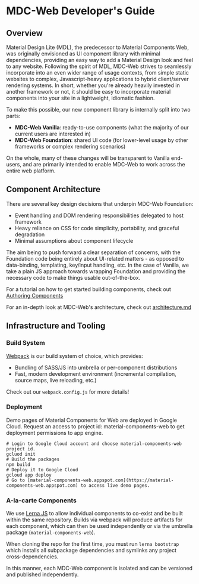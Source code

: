 # MDC-Web Developer's Guide

## Overview

Material Design Lite (MDL), the predecessor to Material Components Web, was originally envisioned as UI component library with minimal dependencies, providing an easy way to add a Material Design look and feel to any website. Following the spirit of MDL, MDC-Web strives to seamlessly incorporate into an even wider range of usage contexts, from simple static websites to complex, Javascript-heavy applications to hybrid client/server rendering systems. In short, whether you're already heavily invested in another framework or not, it should be easy to incorporate material components into your site in a lightweight, idiomatic fashion.

To make this possible, our new component library is internally split into two parts:

- **MDC-Web Vanilla**: ready-to-use components (what the majority of our current users are interested in)
- **MDC-Web Foundation**: shared UI code (for lower-level usage by other frameworks or complex rendering scenarios)

On the whole, many of these changes will be transparent to Vanilla end-users, and are primarily intended to enable MDC-Web to work across the entire web platform.

## Component Architecture

There are several key design decisions that underpin MDC-Web Foundation:

- Event handling and DOM rendering responsibilities delegated to host framework
- Heavy reliance on CSS for code simplicity, portability, and graceful degradation
- Minimal assumptions about component lifecycle

The aim being to push forward a clear separation of concerns, with the Foundation code being entirely about UI-related matters - as opposed to data-binding, templating, key/input handling, etc. In the case of Vanilla, we take a plain JS approach towards wrapping Foundation and providing the necessary code to make things usable out-of-the-box.

For a tutorial on how to get started building components, check out [Authoring Components](./authoring-components.md)

For an in-depth look at MDC-Web's architecture, check out [architecture.md](./architecture.md)

## Infrastructure and Tooling

### Build System

[Webpack](https://webpack.github.io/) is our build system of choice, which provides:

- Bundling of SASS/JS into umbrella or per-component distributions
- Fast, modern development environment (incremental compilation, source maps, live reloading, etc.)

Check out our `webpack.config.js` for more details!

### Deployment

Demo pages of Material Components for Web are deployed in Google Cloud. Request an access to project id: material-components-web to get deployment permissions to app engine.

    # Login to Google Cloud account and choose material-components-web project id.
    gcluod init
    # Build the packages
    npm build
    # Deploy it to Google Cloud
    gcloud app deploy
    # Go to [material-components-web.appspot.com](https://material-components-web.appspot.com) to access live demo pages.

### A-la-carte Components

We use [Lerna JS](https://lernajs.io/) to allow individual components to co-exist and be built within the same repository. Builds via webpack will produce artifacts for each component, which can then be used independently or via the umbrella package (`material-components-web`).

When cloning the repo for the first time, you must run `lerna bootstrap` which installs all subpackage dependencies and symlinks any project cross-dependencies.

In this manner, each MDC-Web component is isolated and can be versioned and published independently.
